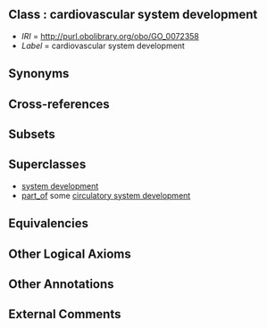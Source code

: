 
## Class : cardiovascular system development

 * *IRI* = http://purl.obolibrary.org/obo/GO_0072358
 * *Label* = cardiovascular system development

## Synonyms


## Cross-references


## Subsets


## Superclasses

 * [system development](../../GO/31/GO_0048731.md)
 * [part_of](../../BFO/50/BFO_0000050.md) some [circulatory system development](../../GO/59/GO_0072359.md)

## Equivalencies


## Other Logical Axioms


## Other Annotations


## External Comments

